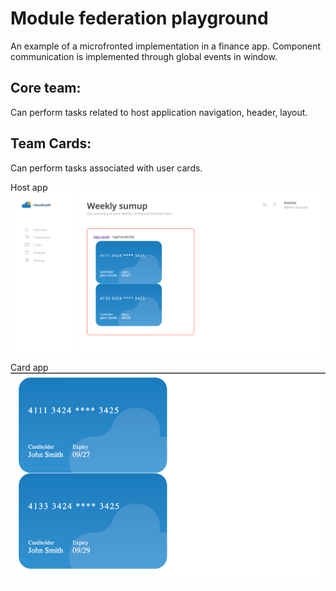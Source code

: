 # Module federation playground
An example of a microfronted implementation in a finance app.
Component communication is implemented through global events in window.

## Core team:
Can perform tasks related to host application navigation, header, layout.

## Team Cards:
Can perform tasks associated with user cards.

Host app
![Host app](img/host.png)

Card app
![Host app](img/card.png)
